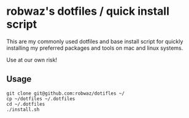 # robwaz's dotfiles / quick install script

This are my commonly used dotfiles and base install script for quickly installing my preferred packages and tools on mac and linux systems.

Use at our own risk!

## Usage
```
git clone git@github.com:robwaz/dotifles ~/
cp ~/dotfiles ~/.dotfiles
cd ~/.dotfiles
./install.sh
```
